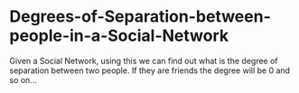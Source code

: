 # Degrees-of-Separation-between-people-in-a-Social-Network
Given a Social Network, using this we can find out what is the degree of separation between two people. If they are friends the degree will be 0 and so on...
